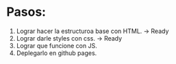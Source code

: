 # Pasos:

1. Lograr hacer la estructuroa base con HTML. -> Ready
2. Lograr darle styles con css. -> Ready
3. Lograr que funcione con JS.
4. Deplegarlo en github pages.